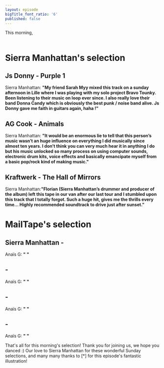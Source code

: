 ```yaml
---
layout: episode
bigTitle_font_ratio: '6'
published: false
---
```

<p id="introduction"> This morning,
  <br><br>
  
</p>

# Sierra Manhattan's selection

##  Js Donny - Purple 1
Sierra Manhattan: **"**My friend Sarah Myy mixed this track on a sunday afternoon in Lille where I was playing with my solo project Bravo Tounky. Been listening to their music on loop ever since. I also really love their band Donna Candy which is obviously the best punk / noise band alive. Js Donny gave me faith in guitars again, haha !**"**

## AG Cook  - Animals
Sierra Manhattan: **"**It would be an enormous lie to tell that this person’s music wasn’t an huge influence on everything I did musically since almost ten years. I don’t think you can very much hear it in anything I do but his music unlocked so many process on using computer sounds, electronic drum kits, voice effects and basically emancipate myself from a basic pop/rock kind of making music.**"**

##  Kraftwerk - The Hall of Mirrors
Sierra Manhattan:**"**Florian (Sierra Manhattan’s drummer and producer of the album) left this tape in our van after our last tour and I stumbled upon this track that I totally forgot. Such a huge hit, gives me the thrills every time… Highly recommended soundtrack to drive just after sunset.**"**

# MailTape's selection

## Sierra Manhattan - 
Anaïs G: **"** **"**

## - 
Anaïs G: **"** **"**

## - 
Anaïs G: **"** **"**

##  - 
Anaïs G: **"** **"**

<p id="outroduction">That's all for this morning's selection! Thank you for joining us, we hope you danced :) Our love to Sierra Manhattan for these wonderful Sunday selections, and many many thanks to [*] for this episode's fantastic illustration!</p>